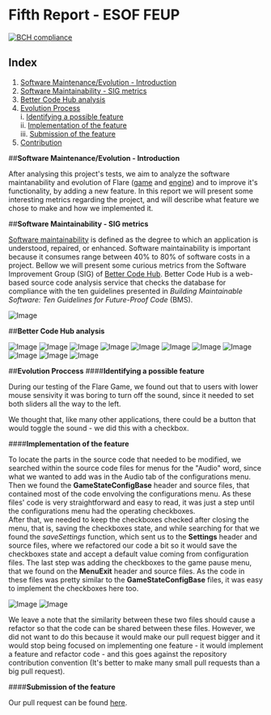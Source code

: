 # Fifth Report - ESOF FEUP

[![BCH compliance](https://bettercodehub.com/edge/badge/andrebreis/flare-engine)](https://bettercodehub.com)

## Index
1. [Software Maintenance/Evolution - Introduction](#intro)
2. [Software Maintainability - SIG metrics](#sig)
3. [Better Code Hub analysis](#bch)
4. [Evolution Process](#evo)  
  i. [Identifying a possible feature](#ident)  
  ii. [Implementation of the feature](#imp)  
  iii. [Submission of the feature](#sub)  
5. [Contribution](#cont)
  
  
 ##**Software Maintenance/Evolution - Introduction** <a name ="intro"></a>
 
 After analysing this project's tests, we aim to analyze the software maintanability and evolution of Flare ([game](https://github.com/clintbellanger/flare-game) and [engine](https://github.com/clintbellanger/flare-engine)) and to improve it's functionality, by adding a new feature. In this report we will present some interesting metrics regarding the project, and will describe what feature we chose to make and how we implemented it.
 
 ##**Software Maintainability - SIG metrics** <a name= "sig"></a>
 
 [Software maintainability](http://www.castsoftware.com/glossary/software-maintainability) is defined as the degree to which an application is understood, repaired, or enhanced. Software maintainability is important because it consumes range between 40% to 80% of software costs in a project. Bellow we will present some curious metrics from the Software Improvement Group (SIG) of [Better Code Hub](https://bettercodehub.com). Better Code Hub is a web-based source code analysis service that checks the database for compliance with the ten guidelines presented in _Building Maintainable Software: Ten Guidelines for Future-Proof Code_ (BMS).
 
  ![Image](https://github.com/Francisca96/flare-game/blob/master/ESOF_docs/res/10guidelines.PNG)
  
  
  ##**Better Code Hub analysis** <a name= "bch"></a>
  
 
  ![Image](https://github.com/Francisca96/flare-game/blob/master/ESOF_docs/res/2.png)
  ![Image](https://github.com/Francisca96/flare-game/blob/master/ESOF_docs/res/3.png)
  ![Image](https://github.com/Francisca96/flare-game/blob/master/ESOF_docs/res/4.png)
  ![Image](https://github.com/Francisca96/flare-game/blob/master/ESOF_docs/res/5.png)
  ![Image](https://github.com/Francisca96/flare-game/blob/master/ESOF_docs/res/6.png)
  ![Image](https://github.com/Francisca96/flare-game/blob/master/ESOF_docs/res/7.png)
  ![Image](https://github.com/Francisca96/flare-game/blob/master/ESOF_docs/res/8.png)
  ![Image](https://github.com/Francisca96/flare-game/blob/master/ESOF_docs/res/9.png)
  ![Image](https://github.com/Francisca96/flare-game/blob/master/ESOF_docs/res/10.png)
  ![Image](https://github.com/Francisca96/flare-game/blob/master/ESOF_docs/res/11.png)
  ![Image](https://github.com/Francisca96/flare-game/blob/master/ESOF_docs/res/12.png)
  

 ##**Evolution Proccess** <a name= "evo"></a>
 ####**Identifying a possible feature** <a name= "ident"></a>

  During our testing of the Flare Game, we found out that to users with lower mouse sensivity it was boring to turn off the sound, since it needed to set both sliders all the way to the left.

  We thought that, like many other applications, there could be a button that would toggle the sound - we did this with a checkbox.


 ####**Implementation of the feature** <a name= "imp"></a>
 
 To locate the parts in the source code that needed to be modified, we searched within the source code files for menus for the "Audio" word, since what we wanted to add was in the Audio tab of the configurations menu.  
 Then we found the __GameStateConfigBase__ header and source files, that contained most of the code envolving the configurations menu. As these files' code is very straightforward and easy to read, it was just a step until the configurations menu had the operating checkboxes.  
 After that, we needed to keep the checkboxes checked after closing the menu, that is, saving the checkboxes state, and while searching for that we found the _saveSettings_ function, which sent us to the __Settings__ header and source files, where we refactored our code a bit so it would save the checkboxes state and accept a default value coming from configuration files.
 The last step was adding the checkboxes to the game pause menu, that we found on the __MenuExit__ header and source files. As the code in these files was pretty similar to the __GameStateConfigBase__ files, it was easy to implement the checkboxes here too.  
 
 ![Image](https://github.com/Francisca96/flare-game/blob/master/ESOF_docs/res/main_menu_changes.png)
 ![Image](https://github.com/Francisca96/flare-game/blob/master/ESOF_docs/res/pause_menu_changes.png)
 
 We leave a note that the similarity between these two files should cause a refactor so that the code can be shared between these files. However, we did not want to do this because it would make our pull request bigger and it would stop being focused on implementing one feature - it would implement a feature and refactor code - and this goes against the repository contribution convention (It's better to make many small pull requests than a big pull request).

  ####**Submission of the feature** <a name= "sub"></a>

  Our pull request can be found [here](https://github.com/clintbellanger/flare-engine/pull/1479).
